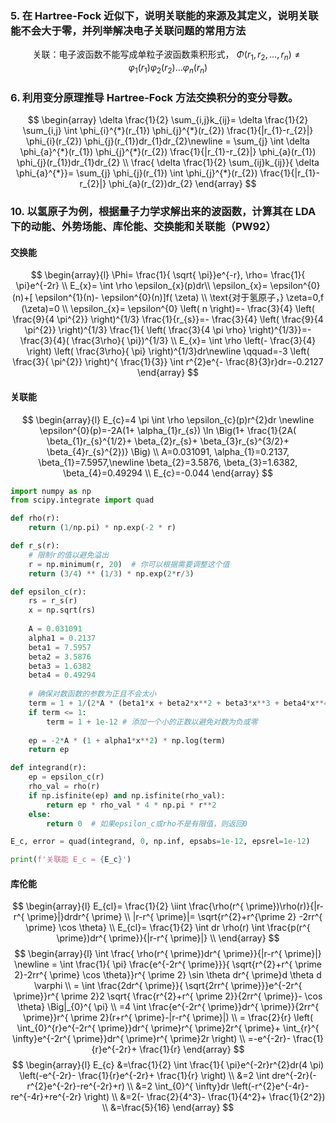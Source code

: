 

### 5. 在 Hartree-Fock 近似下，说明关联能的来源及其定义，说明关联能不会大于零，并列举解决电子关联问题的常用方法
$$\text{关联：电子波函数不能写成单粒子波函数乘积形式，        }
\Phi(r_{1},r_{2}, \ldots,r_{n}) \neq \varphi_{1}(r_{1}) \varphi_{2}(r_{2}) \ldots \varphi_{n}(r_{n})
$$
### 6. 利用变分原理推导 Hartree-Fock 方法交换积分的变分导数。
$$
\begin{array}
\delta \frac{1}{2} \sum_{i,j}k_{ij}= \delta \frac{1}{2} \sum_{i,j} \int \phi_{i}^{*}(r_{1}) \phi_{j}^{*}(r_{2}) \frac{1}{|r_{1}-r_{2}|} \phi_{i}(r_{2}) \phi_{j}(r_{1})dr_{1}dr_{2}\newline = \sum_{j} \int \delta \phi_{a}^{*}(r_{1}) \phi_{j}^{*}(r_{2}) \frac{1}{|r_{1}-r_{2}|} \phi_{a}(r_{1}) \phi_{j}(r_{1})dr_{1}dr_{2} \\
\frac{ \delta \frac{1}{2} \sum_{ij}k_{ij}}{ \delta \phi_{a}^{*}}= \sum_{j} \phi_{j}(r_{1}) \int \phi_{j}^{*}(r_{2}) \frac{1}{|r_{1}-r_{2}|} \phi_{a}(r_{2})dr_{2}
\end{array}
$$
### 10. 以氢原子为例，根据量子力学求解出来的波函数，计算其在 LDA 下的动能、外势场能、库伦能、交换能和关联能（PW92）
#### 交换能
$$
\begin{array}{l}
\Phi= \frac{1}{ \sqrt{ \pi}}e^{-r}, \rho= \frac{1}{ \pi}e^{-2r} \\
E_{x}= \int \rho \epsilon_{x}(p)dr\\ \epsilon_{x}= \epsilon^{0}(n)+[ \epsilon^{1}(n)- \epsilon^{0}(n)]f( \zeta) \\
\text{对于氢原子，} \zeta=0,f (\zeta)=0 \\
\epsilon_{x}= \epsilon^{0} \left( n \right)=- \frac{3}{4} \left( \frac{9}{4 \pi^{2}} \right)^{1/3} \frac{1}{r_{s}}=- \frac{3}{4} \left( \frac{9}{4 \pi^{2}} \right)^{1/3} \frac{1}{ \left( \frac{3}{4 \pi \rho} \right)^{1/3}}=- \frac{3}{4}( \frac{3\rho}{ \pi})^{1/3} \\
E_{x}= \int \rho \left(- \frac{3}{4} \right) \left( \frac{3\rho}{ \pi} \right)^{1/3}dr\newline \qquad=-3 \left( \frac{3}{ \pi^{2}} \right)^{ \frac{1}{3}} \int r^{2}e^{- \frac{8}{3}r}dr=-0.2127
\end{array}
$$
#### 关联能
$$
\begin{array}{l}
E_{c}=4 \pi \int \rho \epsilon_{c}(p)r^{2}dr \newline
\epsilon^{0}(p)=-2A(1+ \alpha_{1}r_{s}) \ln \Big(1+ \frac{1}{2A( \beta_{1}r_{s}^{1/2}+ \beta_{2}r_{s}+ \beta_{3}r_{s}^{3/2}+ \beta_{4}r_{s}^{2})} \Big) \\
A=0.031091, \alpha_{1}=0.2137, \beta_{1}=7.5957,\newline \beta_{2}=3.5876, \beta_{3}=1.6382, \beta_{4}=0.49294 \\
E_{c}=-0.044
\end{array}
$$

```python
import numpy as np
from scipy.integrate import quad

def rho(r):
    return (1/np.pi) * np.exp(-2 * r)

def r_s(r):
    # 限制r的值以避免溢出
    r = np.minimum(r, 20)  # 你可以根据需要调整这个值
    return (3/4) ** (1/3) * np.exp(2*r/3)

def epsilon_c(r):
    rs = r_s(r)
    x = np.sqrt(rs)
    
    A = 0.031091
    alpha1 = 0.2137
    beta1 = 7.5957
    beta2 = 3.5876
    beta3 = 1.6382
    beta4 = 0.49294
    
    # 确保对数函数的参数为正且不会太小
    term = 1 + 1/(2*A * (beta1*x + beta2*x**2 + beta3*x**3 + beta4*x**4))
    if term <= 1:
        term = 1 + 1e-12 # 添加一个小的正数以避免对数为负或零
    
    ep = -2*A * (1 + alpha1*x**2) * np.log(term)
    return ep

def integrand(r):
    ep = epsilon_c(r)
    rho_val = rho(r)
    if np.isfinite(ep) and np.isfinite(rho_val):
        return ep * rho_val * 4 * np.pi * r**2
    else:
        return 0  # 如果epsilon_c或rho不是有限值，则返回0

E_c, error = quad(integrand, 0, np.inf, epsabs=1e-12, epsrel=1e-12)

print(f'关联能 E_c = {E_c}')
```
#### 库伦能
$$
\begin{array}{l}
E_{cl}= \frac{1}{2} \iint \frac{\rho(r^{ \prime})\rho(r)}{|r-r^{ \prime}|}drdr^{ \prime} \\
|r-r^{ \prime}|= \sqrt{r^{2}+r^{\prime 2} -2rr^{ \prime} \cos \theta} \\
E_{cl}= \frac{1}{2} \int dr \rho(r) \int \frac{p(r^{ \prime})dr^{ \prime}}{|r-r^{ \prime}|} \\
\end{array}
$$
$$
\begin{array}{l}
\int \frac{ \rho(r^{ \prime})dr^{ \prime}}{|r-r^{ \prime}|} \newline
= \int \frac{1}{ \pi} \frac{e^{-2r^{ \prime}}}{ \sqrt{r^{2}+r^{ \prime 2}-2rr^{ \prime} \cos \theta}}r^{ \prime 2} \sin \theta dr^{ \prime}d \theta d \varphi \\
= \int \frac{2dr^{ \prime}}{ \sqrt{2rr^{ \prime}}}e^{-2r^{ \prime}}r^{ \prime 2}2 \sqrt{ \frac{r^{2}+r^{ \prime 2}}{2rr^{ \prime}}- \cos \theta} \Big|_{0}^{ \pi} \\
=4 \int \frac{e^{-2r^{ \prime}}dr^{ \prime}}{2rr^{ \prime}}r^{ \prime 2}(r+r^{ \prime}-|r-r^{ \prime}|) \\
= \frac{2}{r} \left( \int_{0}^{r}e^{-2r^{ \prime}}dr^{ \prime}r^{ \prime}2r^{ \prime}+ \int_{r}^{ \infty}e^{-2r^{ \prime}}dr^{ \prime}r^{ \prime}2r \right) \\
=-e^{-2r}- \frac{1}{r}e^{-2r}+ \frac{1}{r}
\end{array}
$$
$$
\begin{array}{l}
E_{c} &=\frac{1}{2} \int \frac{1}{ \pi}e^{-2r}r^{2}dr(4 \pi) \left(-e^{-2r}- \frac{1}{r}e^{-2r}+ \frac{1}{r} \right) \\
&=2 \int dre^{-2r}(-r^{2}e^{-2r}-re^{-2r}+r) \\
&=2 \int_{0}^{ \infty}dr \left(-r^{2}e^{-4r}-re^{-4r}+re^{-2r} \right) \\
&=2(- \frac{2}{4^3}- \frac{1}{4^2}+ \frac{1}{2^2}) \\
&=\frac{5}{16}
\end{array}
$$
